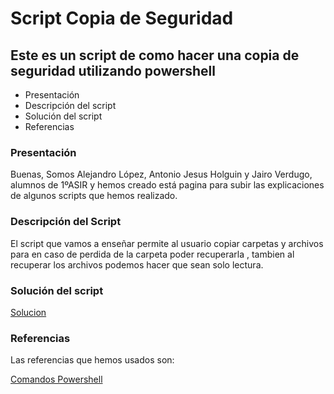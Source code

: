 # Script Copia de Seguridad
## Este es un script de como hacer una copia de seguridad utilizando powershell

- Presentación
- Descripción del script
- Solución del script
- Referencias

### Presentación

Buenas, Somos Alejandro López, Antonio Jesus Holguin y Jairo Verdugo, alumnos de 1ºASIR y hemos creado está pagina para subir las explicaciones de algunos scripts que hemos realizado.

### Descripción del Script

El script que vamos a enseñar permite al usuario copiar carpetas y archivos para en caso de perdida de la carpeta poder recuperarla , tambien al recuperar los archivos podemos hacer que sean solo lectura.

### Solución del script
[Solucion](Scriptscopiadeseguridad.ps1)

### Referencias

Las referencias que hemos usados son:

[Comandos Powershell](https://docs.microsoft.com/en-us/powershell/module/microsoft.powershell.utility/add-type?view=powershell-6)
